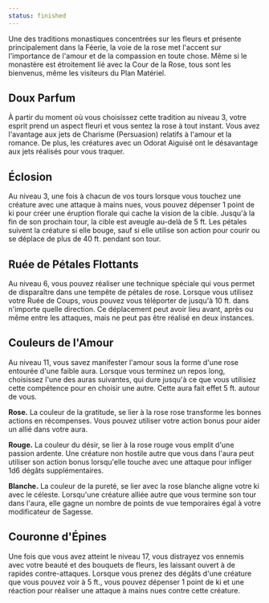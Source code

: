 ```yaml
---
status: finished
---
```

Une des traditions monastiques concentrées sur les fleurs et présente principalement dans la Féerie, la voie de la rose met l'accent sur l'importance de l'amour et de la compassion en toute chose. Même si le monastère est étroitement lié avec la Cour de la Rose, tous sont les bienvenus, même les visiteurs du Plan Matériel.

## Doux Parfum

À partir du moment où vous choisissez cette tradition au niveau 3, votre esprit prend un aspect fleuri et vous sentez la rose à tout instant. Vous avez l'avantage aux jets de Charisme (Persuasion) relatifs à l'amour et la romance. De plus, les créatures avec un Odorat Aiguisé ont le désavantage aux jets réalisés pour vous traquer.

## Éclosion

Au niveau 3, une fois à chacun de vos tours lorsque vous touchez une créature avec une attaque à mains nues, vous pouvez dépenser 1 point de ki pour créer une éruption florale qui cache la vision de la cible. Jusqu'à la fin de son prochain tour, la cible est aveugle au-delà de 5 ft. Les pétales suivent la créature si elle bouge, sauf si elle utilise son action pour courir ou se déplace de plus de 40 ft. pendant son tour.

## Ruée de Pétales Flottants

Au niveau 6, vous pouvez réaliser une technique spéciale qui vous permet de disparaître dans une tempête de pétales de rose. Lorsque vous utilisez votre Ruée de Coups, vous pouvez vous téléporter de jusqu'à 10 ft. dans n'importe quelle direction. Ce déplacement peut avoir lieu avant, après ou même entre les attaques, mais ne peut pas être réalisé en deux instances.

## Couleurs de l'Amour

Au niveau 11, vous savez manifester l'amour sous la forme d'une rose entourée d'une faible aura. Lorsque vous terminez un repos long, choisissez l'une des auras suivantes, qui dure jusqu'à ce que vous utilisiez cette compétence pour en choisir une autre. Cette aura fait effet 5 ft. autour de vous.

**Rose.** La couleur de la gratitude, se lier à la rose rose transforme les bonnes actions en récompenses. Vous pouvez utiliser votre action bonus pour aider un allié dans votre aura.

**Rouge.** La couleur du désir, se lier à la rose rouge vous emplit d'une passion ardente. Une créature non hostile autre que vous dans l'aura peut utiliser son action bonus lorsqu'elle touche avec une attaque pour infliger 1d6 dégâts supplémentaires.

**Blanche.** La couleur de la pureté, se lier avec la rose blanche aligne votre ki avec le céleste. Lorsqu'une créature alliée autre que vous termine son tour dans l'aura, elle gagne un nombre de points de vue temporaires égal à votre modificateur de Sagesse.

## Couronne d'Épines

Une fois que vous avez atteint le niveau 17, vous distrayez vos ennemis avec votre beauté et des bouquets de fleurs, les laissant ouvert à de rapides contre-attaques. Lorsque vous prenez des dégâts d'une créature que vous pouvez voir à 5 ft., vous pouvez dépenser 1 point de ki et une réaction pour réaliser une attaque à mains nues contre cette créature.


